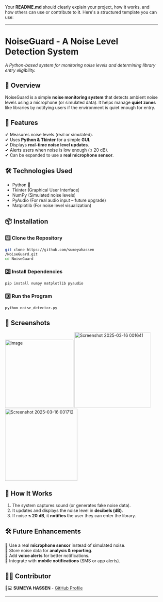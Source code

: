 Your **README.md** should clearly explain your project, how it works, and how others can use or contribute to it. Here's a structured template you can use:  

---

# **NoiseGuard - A Noise Level Detection System**  
*A Python-based system for monitoring noise levels and determining library entry eligibility.*  

## **📌 Overview**  
NoiseGuard is a simple **noise monitoring system** that detects ambient noise levels using a microphone (or simulated data). It helps manage **quiet zones** like libraries by notifying users if the environment is quiet enough for entry.  

## **🎯 Features**  
✔ Measures noise levels (real or simulated).  
✔ Uses **Python & Tkinter** for a simple **GUI**.  
✔ Displays **real-time noise level updates**.  
✔ Alerts users when noise is low enough (≤ 20 dB).  
✔ Can be expanded to use a **real microphone sensor**.  

## **🛠️ Technologies Used**  
- Python 🐍  
- Tkinter (Graphical User Interface)  
- NumPy (Simulated noise levels)  
- PyAudio (For real audio input – future upgrade)  
- Matplotlib (For noise level visualization)  

## **📦 Installation**  
### **1️⃣ Clone the Repository**  
```bash
git clone https://github.com/sumeyahassen
/NoiseGuard.git
cd NoiseGuard
```
### **2️⃣ Install Dependencies**  
```bash
pip install numpy matplotlib pyaudio
```
### **3️⃣ Run the Program**  
```bash
python noise_detector.py
```

## **📸 Screenshots**  
<img width="225" alt="image" src="https://github.com/user-attachments/assets/42d93e62-eeb5-44c6-9c09-c779f37ea94a" />
<img width="250" alt="Screenshot 2025-03-16 001641" src="https://github.com/user-attachments/assets/ed07a435-4d50-44e0-b262-9ee529585dc2" />
<img width="238" alt="Screenshot 2025-03-16 001712" src="https://github.com/user-attachments/assets/fec8c900-5e30-410b-a723-99716cd0bebc" />


## **🚀 How It Works**  
1. The system captures sound (or generates fake noise data).  
2. It updates and displays the noise level in **decibels (dB)**.  
3. If noise **≤ 20 dB**, it **notifies** the user they can enter the library.  

## **🛠️ Future Enhancements**  
🔹 Use a real **microphone sensor** instead of simulated noise.  
🔹 Store noise data for **analysis & reporting**.  
🔹 Add **voice alerts** for better notifications.  
🔹 Integrate with **mobile notifications** (SMS or app alerts).  

## **👩‍💻 Contributor**  
🧕💻
**SUMEYA HASSEN** - [GitHub Profile](https://github.com/sumeyahassen)  

---

